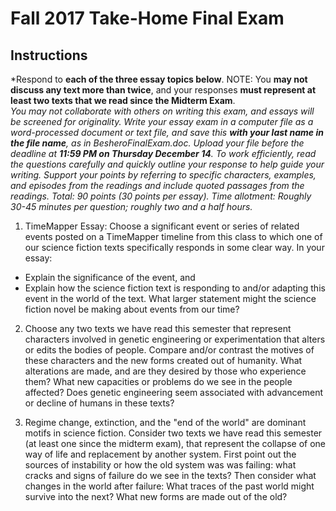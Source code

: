 # Fall 2017 Take-Home Final Exam

## Instructions
*Respond to **each of the three essay topics below**. NOTE: You **may not discuss any text more than twice**, and your responses **must represent at least two texts that we read since the Midterm Exam**.   
*You may not collaborate with others on writing this exam, and essays will be screened for originality.*
*Write your essay exam in a computer file as a word-processed document or text file, and save this **with your last name in the file name**, as in BesheroFinalExam.doc. Upload your file before the deadline at **11:59 PM on Thursday December 14**.* 
*To work efficiently, read the questions carefully and quickly outline your response to help guide your writing. Support your points by referring to specific characters, examples, and episodes from the readings and include quoted passages from the readings.* 
*Total: 90 points (30 points per essay). Time allotment: Roughly 30-45 minutes per question; roughly two and a half hours.*

1. TimeMapper Essay: Choose a significant event or series of related events posted on a TimeMapper timeline from this class to which one of our science fiction texts specifically responds in some clear way. In your essay:
* Explain the significance of the event, and
* Explain how the science fiction text is responding to and/or adapting this event in the world of the text. What larger statement might the science fiction novel be making about events from our time? 


2. Choose any two texts we have read this semester that represent characters involved in genetic engineering or experimentation that alters or edits the bodies of people. Compare and/or contrast the motives of these characters and the new forms created out of humanity. What alterations are made, and are they desired by those who experience them? What new capacities or problems do we see in the people affected? Does genetic engineering seem associated with advancement or decline of humans in these texts?  


3. Regime change, extinction, and the "end of the world" are dominant motifs in science fiction. Consider two texts we have read this semester (at least one since the midterm exam), that represent the collapse of one way of life and replacement by another system. First point out the sources of instability or how the old system was was failing: what cracks and signs of failure do we see in the texts? Then consider what changes in the world after failure: What traces of the past world might survive into the next? What new forms are made out of the old? 
